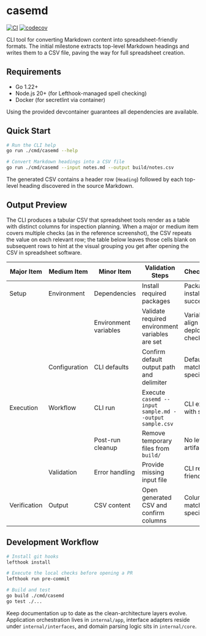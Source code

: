 # casemd

[![CI](https://github.com/9renpoto/casemd/actions/workflows/ci.yml/badge.svg)](https://github.com/9renpoto/casemd/actions/workflows/ci.yml)
[![codecov](https://codecov.io/gh/9renpoto/casemd/graph/badge.svg?token=D63wbdaCah)](https://codecov.io/gh/9renpoto/casemd)

CLI tool for converting Markdown content into spreadsheet-friendly formats. The initial milestone extracts top-level Markdown headings and writes them to a CSV file, paving the way for full spreadsheet creation.

## Requirements

- Go 1.22+
- Node.js 20+ (for Lefthook-managed spell checking)
- Docker (for secretlint via container)

Using the provided devcontainer guarantees all dependencies are available.

## Quick Start

```sh
# Run the CLI help
go run ./cmd/casemd --help

# Convert Markdown headings into a CSV file
go run ./cmd/casemd --input notes.md --output build/notes.csv
```

The generated CSV contains a header row (`Heading`) followed by each top-level heading discovered in the source Markdown.

## Output Preview

The CLI produces a tabular CSV that spreadsheet tools render as a table with distinct columns for inspection planning. When a major or medium item covers multiple checks (as in the reference screenshot), the CSV repeats the value on each relevant row; the table below leaves those cells blank on subsequent rows to hint at the visual grouping you get after opening the CSV in spreadsheet software.

| Major Item | Medium Item | Minor Item | Validation Steps | Checkpoints | Result | Test Date | Tester | Notes |
| --- | --- | --- | --- | --- | --- | --- | --- | --- |
| Setup | Environment | Dependencies | Install required packages | Packages installed successfully | Pass | 2024-03-15 | BRG | Verified with devcontainer |
|  |  | Environment variables | Validate required environment variables are set | Variables align with deployment checklists | Pass | 2024-03-15 | BRG | Documented in `.env.example` |
|  | Configuration | CLI defaults | Confirm default output path and delimiter | Defaults match specification | Pass | 2024-03-15 | BRG | No overrides applied |
| Execution | Workflow | CLI run | Execute `casemd --input sample.md --output sample.csv` | CLI exits with status 0 | Pass | 2024-03-16 | BRG | Sample markdown stored in `testdata/` |
|  |  | Post-run cleanup | Remove temporary files from `build/` | No leftover artifacts | Pass | 2024-03-16 | BRG | Cleaned via `make clean` |
|  | Validation | Error handling | Provide missing input file | CLI reports friendly error | Pass | 2024-03-17 | BRG | Exit code 1 verified |
| Verification | Output | CSV content | Open generated CSV and confirm columns | Columns match specification | Pass | 2024-03-16 | BRG | Ready for reviewer |

## Development Workflow

```sh
# Install git hooks
lefthook install

# Execute the local checks before opening a PR
lefthook run pre-commit

# Build and test
go build ./cmd/casemd
go test ./...
```

Keep documentation up to date as the clean-architecture layers evolve. Application orchestration lives in `internal/app`, interface adapters reside under `internal/interfaces`, and domain parsing logic sits in `internal/core`.
